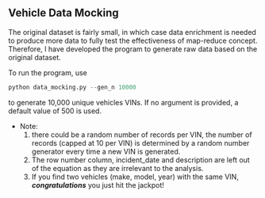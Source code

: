 ## Vehicle Data Mocking

The original dataset is fairly small, in which case data enrichment is needed to produce more data to fully test the effectiveness of map-reduce concept. Therefore, I have developed the program to generate raw data based on the original dataset. 

To run the program, use 
```python
python data_mocking.py --gen_n 10000
```
to generate 10,000 unique vehicles VINs. If no argument is provided, a default value of 500 is used.
* Note:
    1. there could be a random number of records per VIN, the number of records (capped at 10 per VIN) is determined by a random number generator every time a new VIN is generated. 
    2. The row number column, incident_date and description are left out of the equation as they are irrelevant to the analysis.
    3. If you find two vehicles (make, model, year) with the same VIN, **_congratulations_** you just hit the jackpot!
